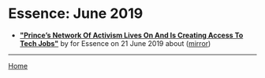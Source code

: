 # Essence: June 2019

 - [**"Prince’s Network Of Activism Lives On And Is Creating Access To Tech Jobs"**](https://www.essence.com/news/prince-activism-yeswecode/) by  for Essence on 21 June 2019 about  ([mirror](https://web.archive.org/web/*/https://www.essence.com/news/prince-activism-yeswecode/))

----

[Home](./)
